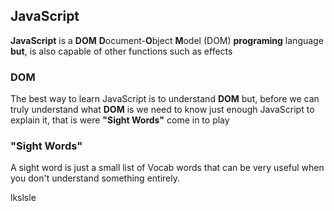 ## JavaScript

**JavaScript** is a **DOM** **D**ocument-**O**bject **M**odel (DOM) **programing** language **but**, is also capable of other functions such as effects

### DOM

The best way to learn JavaScript is to understand **DOM** but, before we can truly understand what **DOM** is we need to know just enough JavaScript to explain it, that is were **"Sight Words"** come in to play

### "Sight Words"

A sight word is just a small list of Vocab words that can be very useful when you don't understand something entirely.

lkslsle
